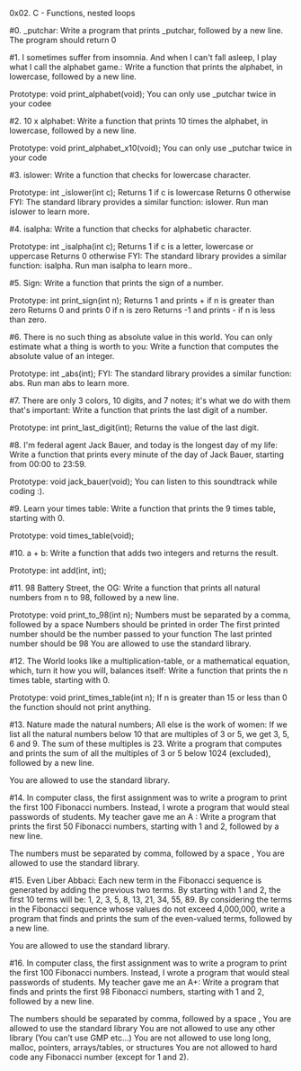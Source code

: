 0x02. C - Functions, nested loops

#0. _putchar: Write a program that prints _putchar, followed by a new line.
The program should return 0

#1. I sometimes suffer from insomnia. And when I can't fall asleep, I play what I call the alphabet game.: Write a function that prints the alphabet, in lowercase, followed by a new line.

Prototype: void print_alphabet(void);
You can only use _putchar twice in your codee

#2. 10 x alphabet: Write a function that prints 10 times the alphabet, in lowercase, followed by a new line.

Prototype: void print_alphabet_x10(void);
You can only use _putchar twice in your code

#3. islower: Write a function that checks for lowercase character.

Prototype: int _islower(int c);
Returns 1 if c is lowercase
Returns 0 otherwise
FYI: The standard library provides a similar function: islower. Run man islower to learn more.

#4. isalpha: Write a function that checks for alphabetic character.

Prototype: int _isalpha(int c);
Returns 1 if c is a letter, lowercase or uppercase
Returns 0 otherwise
FYI: The standard library provides a similar function: isalpha. Run man isalpha to learn more..

#5. Sign: Write a function that prints the sign of a number.

Prototype: int print_sign(int n);
Returns 1 and prints + if n is greater than zero
Returns 0 and prints 0 if n is zero
Returns -1 and prints - if n is less than zero.

#6. There is no such thing as absolute value in this world. You can only estimate what a thing is worth to you: Write a function that computes the absolute value of an integer.

Prototype: int _abs(int);
FYI: The standard library provides a similar function: abs. Run man abs to learn more.

#7. There are only 3 colors, 10 digits, and 7 notes; it's what we do with them that's important: Write a function that prints the last digit of a number.

Prototype: int print_last_digit(int);
Returns the value of the last digit.


#8. I'm federal agent Jack Bauer, and today is the longest day of my life: Write a function that prints every minute of the day of Jack Bauer, starting from 00:00 to 23:59.

Prototype: void jack_bauer(void);
You can listen to this soundtrack while coding :).

#9. Learn your times table: Write a function that prints the 9 times table, starting with 0.

Prototype: void times_table(void);

#10. a + b: Write a function that adds two integers and returns the result.

Prototype: int add(int, int);

#11. 98 Battery Street, the OG: Write a function that prints all natural numbers from n to 98, followed by a new line.

Prototype: void print_to_98(int n);
Numbers must be separated by a comma, followed by a space
Numbers should be printed in order
The first printed number should be the number passed to your function
The last printed number should be 98
You are allowed to use the standard library.

#12. The World looks like a multiplication-table, or a mathematical equation, which, turn it how you will, balances itself: Write a function that prints the n times table, starting with 0.

Prototype: void print_times_table(int n);
If n is greater than 15 or less than 0 the function should not print anything.

#13. Nature made the natural numbers; All else is the work of women: If we list all the natural numbers below 10 that are multiples of 3 or 5, we get 3, 5, 6 and 9. The sum of these multiples is 23. Write a program that computes and prints the sum of all the multiples of 3 or 5 below 1024 (excluded), followed by a new line.

You are allowed to use the standard library.

#14. In computer class, the first assignment was to write a program to print the first 100 Fibonacci numbers. Instead, I wrote a program that would steal passwords of students. My teacher gave me an A
: Write a program that prints the first 50 Fibonacci numbers, starting with 1 and 2, followed by a new line.

The numbers must be separated by comma, followed by a space , 
You are allowed to use the standard library.


#15. Even Liber Abbaci: Each new term in the Fibonacci sequence is generated by adding the previous two terms. By starting with 1 and 2, the first 10 terms will be: 1, 2, 3, 5, 8, 13, 21, 34, 55, 89. By considering the terms in the Fibonacci sequence whose values do not exceed 4,000,000, write a program that finds and prints the sum of the even-valued terms, followed by a new line.

You are allowed to use the standard library.


#16. In computer class, the first assignment was to write a program to print the first 100 Fibonacci numbers. Instead, I wrote a program that would steal passwords of students. My teacher gave me an A+: Write a program that finds and prints the first 98 Fibonacci numbers, starting with 1 and 2, followed by a new line.

The numbers should be separated by comma, followed by a space ,
You are allowed to use the standard library
You are not allowed to use any other library (You can’t use GMP etc…)
You are not allowed to use long long, malloc, pointers, arrays/tables, or structures
You are not allowed to hard code any Fibonacci number (except for 1 and 2).
